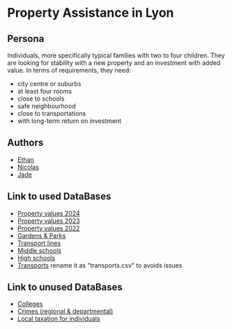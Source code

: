 # Property Assistance in Lyon

## Persona

Individuals, more specifically typical families with two to four children. They are looking for stability with a new property and an investment with added value. In terms of requirements, they need:

- city centre or suburbs
- at least four rooms
- close to schools
- safe neighbourhood
- close to transportations
- with long-term return on investment

## Authors

- [Ethan](https://github.com/Sirteabagg)
- [Nicolas](https://github.com/Nicolas-cottez)
- [Jade](https://github.com/JadePlanECE)

## Link to used DataBases

- [Property values 2024](https://files.data.gouv.fr/geo-dvf/latest/csv/2024/departements/)
- [Property values 2023](https://files.data.gouv.fr/geo-dvf/latest/csv/2023/departements/)
- [Property values 2022](https://files.data.gouv.fr/geo-dvf/latest/csv/2022/departements/)
- [Gardens & Parks](https://www.data.gouv.fr/datasets/parcs-et-jardins-de-la-metropole-de-lyon/)
- [Transport lines](https://www.data.gouv.fr/datasets/lignes-de-tous-les-reseaux-de-transport-en-commun/)
- [Middle schools](https://www.data.gouv.fr/datasets/secteurs-des-colleges-de-la-metropole-de-lyon/)
- [High schools](https://www.data.gouv.fr/datasets/lycees-de-la-metropole-de-lyon-et-du-departement-du-rhone/)
- [Transports](https://www.data.gouv.fr/datasets/points-darret-du-reseau-transports-en-commun-lyonnais/) rename it as "transports.csv" to avoids issues

## Link to unused DataBases

- [Colleges](https://www.data.gouv.fr/datasets/etablissements-denseignement-superieur-de-la-metropole-de-lyon/)
- [Crimes (regional & departmental)](https://www.data.gouv.fr/datasets/bases-statistiques-communale-departementale-et-regionale-de-la-delinquance-enregistree-par-la-police-et-la-gendarmerie-nationales/)
- [Local taxation for individuals](https://www.data.gouv.fr/datasets/fiscalite-locale-des-particuliers-geo/)

